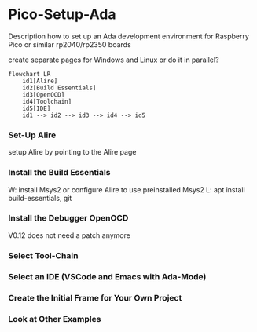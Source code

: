 # Pico-Setup-Ada
Description how to set up an Ada development environment for Raspberry Pico or similar rp2040/rp2350 boards

create separate pages for Windows and Linux or do it in parallel?

```mermaid
flowchart LR
    id1[Alire]
    id2[Build Essentials]
    id3[OpenOCD]
    id4[Toolchain]
    id5[IDE]
    id1 --> id2 --> id3 --> id4 --> id5
```

### Set-Up Alire
setup Alire by pointing to the Alire page

### Install the Build Essentials
W: install Msys2 or configure Alire to use preinstalled Msys2
L: apt install build-essentials, git

### Install the Debugger OpenOCD
V0.12 does not need a patch anymore

### Select Tool-Chain

### Select an IDE (VSCode and Emacs with Ada-Mode)

### Create the Initial Frame for Your Own Project

### Look at Other Examples
